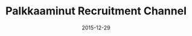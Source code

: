 ---
layout: post
title: Palkkaaminut Recruitment Channel
date: 2015-12-29
duration: 2015.11 - 2015.12
image: /assets/img/projects/palkkaaminut.jpg
link: https://www.palkkaaminut.fi/
description: Palkkaaminut is an efficient and economical recruitment channel which is suitable for both job seekers and providers, and especially for shorter periods of employment. I cooperated with designers to create HTML mockups for its web service based on Craft CMS, jQuery and Bootstrap. 
categories: [project]
tags: [project]
--- 